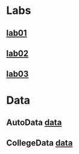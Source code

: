 

# Labs
## [lab01](lab01.Rmd)
## [lab02](lab02.Rmd)
## [lab03](lab03.Rmd)
# Data
## AutoData [data](data/Auto.data) 
## CollegeData [data](data/data/College.csv) 

